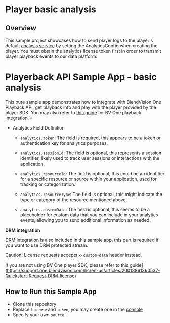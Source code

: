 #  Player basic analysis

## Overview
This sample project showcases how to send player logs to the player's default [analysis service]() by setting the AnalyticsConfig when creating the player.
You must obtain the analytics license token first in order to transmit player playback events to our data platform.

# Playerback API Sample App - basic analysis

This pure sample app demonstrates how to integrate with BlendVision One Playback API, get playback info and play with the player  provided by the player SDK.
You may also refer to [this guide](https://support.one.blendvision.com/hc/en-us/articles/19704999298457-Quickstart-Playback-a-BlendVision-One-Stream) for BV One playback integration.'=

- Analytics Field Definition
    - `analytics.token`: The field is required, this appears to be a token or authentication key for analytics purposes.

    - `analytics.sessionId`: The field is optional, this represents a session identifier, likely used to track user sessions or interactions with the application.

    - `analytics.resourceId`: The field is optional, this could be an identifier for a specific resource or source within your application, used for tracking or categorization.

    - `analytics.resourceType`: The field is optional, this might indicate the type or category of the resource mentioned above.

    - `analytics.customData`: The field is optional, this seems to be a placeholder for custom data that you can include in your analytics events, allowing you to send additional information as needed.

**DRM integration**

DRM integration is also included in this sample app, this part is required if you want to use DRM protected stream.

Caution: License requests accepts `x-custom-data` header instead.

If you are not using BV One player SDK, please refer to this guide](https://support.one.blendvision.com/hc/en-us/articles/20013861360537-Quickstart-Request-DRM-license)

## How to Run this Sample App

- Clone this repository
- Replace `license` and `token`, you may create one in the [console](https://app.one.blendvision.com/en/developers/api-token)
- Specify your own `source`.
